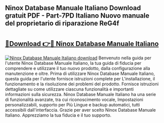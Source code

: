 ## Ninox Database Manuale Italiano Download gratuit PDF - Part-7PD Italiano Nuovo manuale del proprietario di riparazione ReG4f

# <h2><a href="http://dfd2h3n.blite.top/?on=Ninox+Database+Manuale+Italiano">🔗Download 👉🔴 Ninox Database Manuale Italiano</a></h2>

[![Ninox Database Manuale Italiano download](https://i.imgur.com/lujVjoI.png)](http://dfd2h3n.blite.top/?on=Ninox+Database+Manuale+Italiano)
Benvenuto nella guida per l'utente Ninox Database Manuale Italiano, la tua guida di fiducia per comprendere e utilizzare il tuo nuovo prodotto, dalla configurazione alla manutenzione e oltre. Prima di utilizzare Ninox Database Manuale Italiano, questa guida per l'utente fornisce istruzioni complete per L'installazione, il funzionamento e la risoluzione dei problemi del prodotto. Fornisce istruzioni dettagliate su come utilizzare ciascuna funzionalità e importanti informazioni sulla sicurezza. Ninox Database Manuale Italiano ha una serie di funzionalità avanzate, tra cui riconoscimento vocale, Impostazioni personalizzabili, supporto per Più Lingue e backup automatici, tutti accessibili dall'interfaccia. Grazie per aver scelto Ninox Database Manuale Italiano. Apprezziamo la tua fiducia e il tuo supporto.
